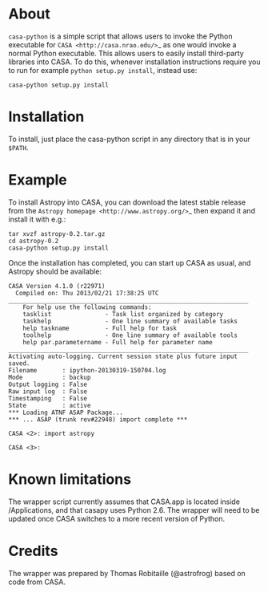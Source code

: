 About
=====

``casa-python`` is a simple script that allows users to invoke the 
Python executable for `CASA <http://casa.nrao.edu/>`_ as one would 
invoke a normal Python executable. This allows users to easily install 
third-party libraries into CASA. To do this, whenever installation 
instructions require you to run for example ``python setup.py install``, 
instead use:

    casa-python setup.py install

Installation
============

To install, just place the casa-python script in any directory that is in your
``$PATH``.

Example
=======

To install Astropy into CASA, you can download the latest stable release 
from the `Astropy homepage <http://www.astropy.org/>`_ then expand it 
and install it with e.g.:

    tar xvzf astropy-0.2.tar.gz
    cd astropy-0.2
    casa-python setup.py install

Once the installation has completed, you can start up CASA as usual, and 
Astropy should be available:

    CASA Version 4.1.0 (r22971)
      Compiled on: Thu 2013/02/21 17:38:25 UTC
    ___________________________________________________________________
        For help use the following commands:
        tasklist               - Task list organized by category
        taskhelp               - One line summary of available tasks
        help taskname          - Full help for task
        toolhelp               - One line summary of available tools
        help par.parametername - Full help for parameter name
    ___________________________________________________________________
    Activating auto-logging. Current session state plus future input saved.
    Filename       : ipython-20130319-150704.log
    Mode           : backup
    Output logging : False
    Raw input log  : False
    Timestamping   : False
    State          : active
    *** Loading ATNF ASAP Package...
    *** ... ASAP (trunk rev#22948) import complete ***

    CASA <2>: import astropy

    CASA <3>: 

Known limitations
=================

The wrapper script currently assumes that CASA.app is located inside
/Applications, and that casapy uses Python 2.6. The wrapper will need to be
updated once CASA switches to a more recent version of Python.

Credits
=======

The wrapper was prepared by Thomas Robitaille (@astrofrog) based on code from
CASA.
